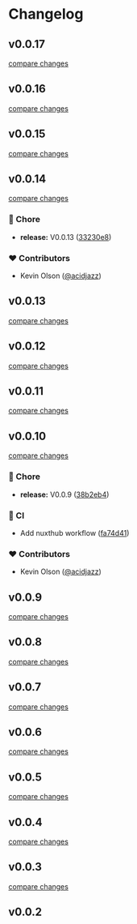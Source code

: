 # Changelog


## v0.0.17

[compare changes](https://github.com/fumeapp/care/compare/v0.0.16...v0.0.17)

## v0.0.16

[compare changes](https://github.com/fumeapp/care/compare/v0.0.15...v0.0.16)

## v0.0.15

[compare changes](https://github.com/fumeapp/care/compare/v0.0.14...v0.0.15)

## v0.0.14

[compare changes](https://github.com/fumeapp/care/compare/v0.0.13...v0.0.14)

### 🏡 Chore

- **release:** V0.0.13 ([33230e8](https://github.com/fumeapp/care/commit/33230e8))

### ❤️ Contributors

- Kevin Olson ([@acidjazz](http://github.com/acidjazz))

## v0.0.13

[compare changes](https://github.com/fumeapp/care/compare/v0.0.12...v0.0.13)

## v0.0.12

[compare changes](https://github.com/fumeapp/care/compare/v0.0.11...v0.0.12)

## v0.0.11

[compare changes](https://github.com/fumeapp/care/compare/v0.0.10...v0.0.11)

## v0.0.10

[compare changes](https://github.com/fumeapp/care/compare/v0.0.9...v0.0.10)

### 🏡 Chore

- **release:** V0.0.9 ([38b2eb4](https://github.com/fumeapp/care/commit/38b2eb4))

### 🤖 CI

- Add nuxthub workflow ([fa74d41](https://github.com/fumeapp/care/commit/fa74d41))

### ❤️ Contributors

- Kevin Olson ([@acidjazz](http://github.com/acidjazz))

## v0.0.9

[compare changes](https://github.com/fumeapp/care/compare/v0.0.8...v0.0.9)

## v0.0.8

[compare changes](https://github.com/fumeapp/care/compare/v0.0.7...v0.0.8)

## v0.0.7

[compare changes](https://github.com/fumeapp/care/compare/v0.0.6...v0.0.7)

## v0.0.6

[compare changes](https://github.com/fumeapp/care/compare/v0.0.5...v0.0.6)

## v0.0.5

[compare changes](https://github.com/fumeapp/care/compare/v0.0.4...v0.0.5)

## v0.0.4

[compare changes](https://github.com/fumeapp/care/compare/v0.0.3...v0.0.4)

## v0.0.3

[compare changes](https://github.com/fumeapp/care/compare/v0.0.2...v0.0.3)

## v0.0.2

